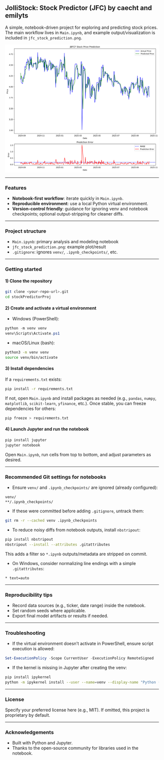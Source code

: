 ## JolliStock: Stock Predictor (JFC) by caecht and emilyts

A simple, notebook-driven project for exploring and predicting stock prices. The main workflow lives in `Main.ipynb`, and example output/visualization is included in `jfc_stock_prediction.png`.

![Sample prediction](jfc_stock_prediction.png)

---

### Features
- **Notebook-first workflow**: iterate quickly in `Main.ipynb`.
- **Reproducible environment**: use a local Python virtual environment.
- **Version-control friendly**: guidance for ignoring venv and notebook checkpoints; optional output-stripping for cleaner diffs.

---

### Project structure
- `Main.ipynb`: primary analysis and modeling notebook
- `jfc_stock_prediction.png`: example plot/result
- `.gitignore`: ignores `venv/`, `.ipynb_checkpoints/`, etc.

---

### Getting started

#### 1) Clone the repository
```bash
git clone <your-repo-url>.git
cd stockPredictorProj
```

#### 2) Create and activate a virtual environment
- Windows (PowerShell):
```powershell
python -m venv venv
venv\Scripts\Activate.ps1
```
- macOS/Linux (bash):
```bash
python3 -m venv venv
source venv/bin/activate
```

#### 3) Install dependencies
If a `requirements.txt` exists:
```bash
pip install -r requirements.txt
```
If not, open `Main.ipynb` and install packages as needed (e.g., `pandas`, `numpy`, `matplotlib`, `scikit-learn`, `yfinance`, etc.). Once stable, you can freeze dependencies for others:
```bash
pip freeze > requirements.txt
```

#### 4) Launch Jupyter and run the notebook
```bash
pip install jupyter
jupyter notebook
```
Open `Main.ipynb`, run cells from top to bottom, and adjust parameters as desired.

---

### Recommended Git settings for notebooks

- Ensure `venv/` and `.ipynb_checkpoints/` are ignored (already configured):
```gitignore
venv/
**/.ipynb_checkpoints/
```
- If these were committed before adding `.gitignore`, untrack them:
```bash
git rm -r --cached venv .ipynb_checkpoints
```
- To reduce noisy diffs from notebook outputs, install `nbstripout`:
```bash
pip install nbstripout
nbstripout --install --attributes .gitattributes
```
This adds a filter so `*.ipynb` outputs/metadata are stripped on commit.

- On Windows, consider normalizing line endings with a simple `.gitattributes`:
```gitattributes
* text=auto
```

---

### Reproducibility tips
- Record data sources (e.g., ticker, date range) inside the notebook.
- Set random seeds where applicable.
- Export final model artifacts or results if needed.

---

### Troubleshooting
- If the virtual environment doesn’t activate in PowerShell, ensure script execution is allowed:
```powershell
Set-ExecutionPolicy -Scope CurrentUser -ExecutionPolicy RemoteSigned
```
- If the kernel is missing in Jupyter after creating the venv:
```bash
pip install ipykernel
python -m ipykernel install --user --name=venv --display-name "Python (venv)"
```

---

### License
Specify your preferred license here (e.g., MIT). If omitted, this project is proprietary by default.

---

### Acknowledgements
- Built with Python and Jupyter.
- Thanks to the open-source community for libraries used in the notebook.